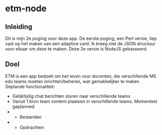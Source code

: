 # etm-node
## Inleiding
Dit is mijn 2e poging voor deze app. De eerste poging, een Perl versie, liep vast op het maken van een adaptive card. Ik kreeg niet de JSON structuur voor elkaar om deze te maken. Deze 2e versie is NodeJS gebasseerd.
## Doel
ETM is een app bedoelt om het leven voor docenten, die verschillende MS edu teams moeten inrichten/beheren, wat gemakkelijker te maken. Geplande functionaliteit:

- Gelijktijdig chat berichten sturen naar verschillende teams
- Vanuit 1 bron team content plaatsen in verschillende teams. Momenteel geplanned:
- - Bestanden
- - Opdrachten

